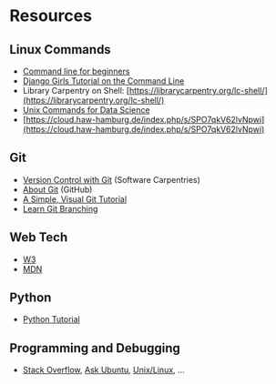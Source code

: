 # Resources

## Linux Commands

* [Command line for beginners](https://ubuntu.com/tutorials/command-line-for-beginners#1-overview)
* [Django Girls Tutorial on the Command Line](https://tutorial.djangogirls.org/en/intro_to_command_line/)
* Library Carpentry on Shell: [https://librarycarpentry.org/lc-shell/](https://librarycarpentry.org/lc-shell/)
* [Unix Commands for Data Science](https://raw.githubusercontent.com/kylerbrown/unix-commands-for-data-science/master/unix-commands-for-data-science.pdf)
* [https://cloud.haw-hamburg.de/index.php/s/SPO7qkV62lvNpwi](https://cloud.haw-hamburg.de/index.php/s/SPO7qkV62lvNpwi)

## Git

* [Version Control with Git](https://swcarpentry.github.io/git-novice/) (Software Carpentries)
* [About Git](https://docs.github.com/en/get-started/using-git/about-git) (GitHub)
* [A Simple, Visual Git Tutorial](https://agripongit.vincenttunru.com/)
* [Learn Git Branching](https://learngitbranching.js.org/)

## Web Tech

* [W3](https://www.w3.org/)
* [MDN](https://developer.mozilla.org/)

## Python

* [Python Tutorial](https://docs.python.org/3/tutorial/index.html)

## Programming and Debugging

* [Stack Overflow](https://stackoverflow.com), [Ask Ubuntu](https://askubuntu.com/), [Unix/Linux](https://unix.stackexchange.com/), ...

